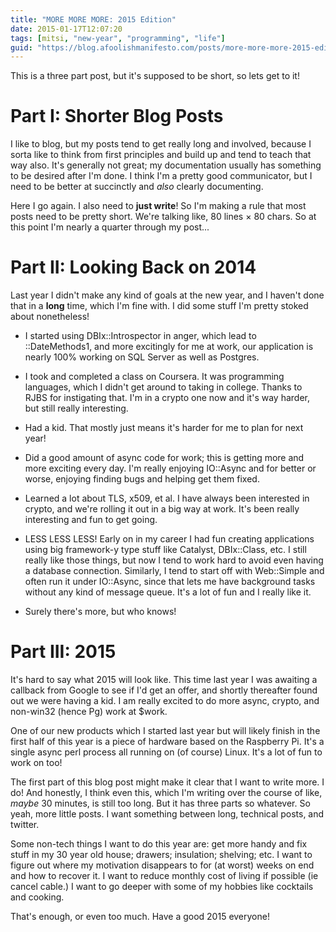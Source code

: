 ```yaml
---
title: "MORE MORE MORE: 2015 Edition"
date: 2015-01-17T12:07:20
tags: [mitsi, "new-year", "programming", "life"]
guid: "https://blog.afoolishmanifesto.com/posts/more-more-more-2015-edition"
---
```

This is a three part post, but it's supposed to be short, so lets get to it!

# Part I: Shorter Blog Posts

I like to blog, but my posts tend to get really long and involved, because I
sorta like to think from first principles and build up and tend to teach that
way also.  It's generally not great; my documentation usually has something to
be desired after I'm done.  I think I'm a pretty good communicator, but I need
to be better at succinctly and *also* clearly documenting.

Here I go again.  I also need to **just write**!  So I'm making a rule that most
posts need to be pretty short.  We're talking like, 80 lines × 80 chars.  So at
this point I'm nearly a quarter through my post...

# Part II: Looking Back on 2014

Last year I didn't make any kind of goals at the new year, and I haven't done
that in a **long** time, which I'm fine with.  I did some stuff I'm pretty
stoked about nonetheless!

 * I started using DBIx::Introspector in anger, which lead to ::DateMethods1,
   and more excitingly for me at work, our application is nearly 100% working on
   SQL Server as well as Postgres.

 * I took and completed a class on Coursera.  It was programming languages,
   which I didn't get around to taking in college.  Thanks to RJBS for
   instigating that.  I'm in a crypto one now and it's way harder, but still
   really interesting.

 * Had a kid.  That mostly just means it's harder for me to plan for next year!

 * Did a good amount of async code for work; this is getting more and more
   exciting every day.  I'm really enjoying IO::Async and for better or worse,
   enjoying finding bugs and helping get them fixed.

 * Learned a lot about TLS, x509, et al.  I have always been interested in
   crypto, and we're rolling it out in a big way at work.  It's been really
   interesting and fun to get going.

 * LESS LESS LESS!  Early on in my career I had fun creating applications using
   big framework-y type stuff like Catalyst, DBIx::Class, etc.  I still really
   like those things, but now I tend to work hard to avoid even having a
   database connection.  Similarly, I tend to start off with Web::Simple and
   often run it under IO::Async, since that lets me have background tasks
   without any kind of message queue.  It's a lot of fun and I really like it.

 * Surely there's more, but who knows!

# Part III: 2015

It's hard to say what 2015 will look like.  This time last year I was awaiting a
callback from Google to see if I'd get an offer, and shortly thereafter found
out we were having a kid.  I am really excited to do more async, crypto, and
non-win32 (hence Pg) work at $work.

One of our new products which I started last year but will likely finish in the
first half of this year is a piece of hardware based on the Raspberry Pi.  It's
a single async perl process all running on (of course) Linux.  It's a lot of fun
to work on too!

The first part of this blog post might make it clear that I want to write more.
I do!  And honestly, I think even this, which I'm writing over the course of
like, *maybe* 30 minutes, is still too long.  But it has three parts so
whatever.  So yeah, more little posts.  I want something between long, technical
posts, and twitter.

Some non-tech things I want to do this year are: get more handy and fix stuff in
my 30 year old house; drawers; insulation; shelving; etc.  I want to figure out
where my motivation disappears to for (at worst) weeks on end and how to recover
it.  I want to reduce monthly cost of living if possible (ie cancel cable.)  I
want to go deeper with some of my hobbies like cocktails and cooking.

That's enough, or even too much.  Have a good 2015 everyone!
